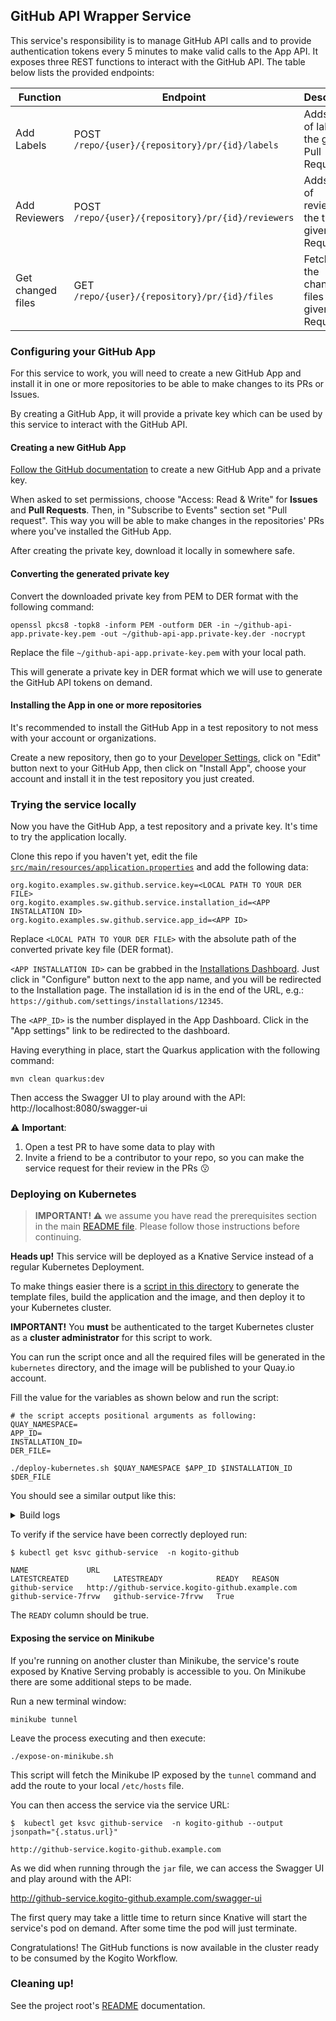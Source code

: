 ## GitHub API Wrapper Service

This service's responsibility is to manage GitHub API calls and to provide authentication
tokens every 5 minutes to make valid calls to the App API. It exposes three REST functions to interact with
the GitHub API. The table below lists the provided endpoints:

| Function | Endpoint | Description |
|----------|----------|-------------|
| Add Labels        | POST `/repo/{user}/{repository}/pr/{id}/labels`    | Adds a list of labels to the given Pull Request |
| Add Reviewers     | POST `/repo/{user}/{repository}/pr/{id}/reviewers` | Adds a list of reviewers the the given Pull Request |
| Get changed files | GET `/repo/{user}/{repository}/pr/{id}/files`      | Fetches for the changed files in a given Pull Request |

### Configuring your GitHub App

For this service to work, you will need to create a new GitHub App and install it
in one or more repositories to be able to make changes to its PRs or Issues.

By creating a GitHub App, it will provide a private key which can be used by this
service to interact with the GitHub API.

#### Creating a new GitHub App

[Follow the GitHub documentation](https://docs.github.com/en/developers/apps/setting-up-your-development-environment-to-create-a-github-app) to create a new GitHub App and 
a private key.

When asked to set permissions, choose "Access: Read & Write" for **Issues** and **Pull Requests**. Then, in "Subscribe to Events" section set "Pull request".
This way you will be able to make changes in the repositories' PRs where you've installed the GitHub App.

After creating the private key, download it locally in somewhere safe. 

#### Converting the generated private key 

Convert the downloaded private key from PEM to DER format with the following command:
 
```shell-script
openssl pkcs8 -topk8 -inform PEM -outform DER -in ~/github-api-app.private-key.pem -out ~/github-api-app.private-key.der -nocrypt
```

Replace the file `~/github-api-app.private-key.pem` with your local path.

This will generate a private key in DER format which we will use to generate the GitHub
API tokens on demand.

#### Installing the App in one or more repositories

It's recommended to install the GitHub App in a test repository to not mess with 
your account or organizations.

Create a new repository, then go to your [Developer Settings](https://github.com/settings/apps),
click on "Edit" button next to your GitHub App, then click on "Install App", choose your account and install it in the test repository you just created.

### Trying the service locally

Now you have the GitHub App, a test repository and a private key. It's time to try
the application locally.

Clone this repo if you haven't yet, edit the file [`src/main/resources/application.properties`](src/main/resources/application.properties)
and add the following data:

```properties
org.kogito.examples.sw.github.service.key=<LOCAL PATH TO YOUR DER FILE>
org.kogito.examples.sw.github.service.installation_id=<APP INSTALLATION ID>
org.kogito.examples.sw.github.service.app_id=<APP ID>
``` 

Replace `<LOCAL PATH TO YOUR DER FILE>` with the absolute path of the converted private key file (DER format).

`<APP INSTALLATION ID>` can be grabbed in the [Installations Dashboard](https://github.com/settings/installations/).
Just click in "Configure" button next to the app name, and you will be redirected to the Installation page. 
The installation id is in the end of the URL, e.g.: `https://github.com/settings/installations/12345`.

The `<APP_ID>` is the number displayed in the App Dashboard. 
Click in the "App settings" link to be redirected to the dashboard.

Having everything in place, start the Quarkus application with the following command:

```shell script
mvn clean quarkus:dev
```

Then access the Swagger UI to play around with the API: http://localhost:8080/swagger-ui

:warning: **Important**:

1. Open a test PR to have some data to play with
2. Invite a friend to be a contributor to your repo, so you can make the service request for their review in the PRs :kissing:

### Deploying on Kubernetes

> **IMPORTANT! :warning:** we assume you have read the prerequisites section in the main
> [README file](../README.md). Please follow those instructions before continuing.

**Heads up!** This service will be deployed as a Knative Service instead of a regular Kubernetes
Deployment.

To make things easier there is a [script in this directory](deploy-kubernetes.sh) to generate the template
files, build the application and the image, and then deploy it to your Kubernetes cluster. 

**IMPORTANT!** You **must** be authenticated to the target Kubernetes cluster as a **cluster administrator** for this script
to work.

You can run the script once and all the required files will be generated in the `kubernetes` directory, 
and the image will be published to your Quay.io account.

Fill the value for the variables as shown below and run the script:

```shell script
# the script accepts positional arguments as following:
QUAY_NAMESPACE=
APP_ID=
INSTALLATION_ID=
DER_FILE=

./deploy-kubernetes.sh $QUAY_NAMESPACE $APP_ID $INSTALLATION_ID $DER_FILE
```

You should see a similar output like this:

<details><summary>Build logs</summary>
```
// build logs surpressed
---> Building and pushing image using tag quay.io/ricardozanini/github-service:latest
STEP 1: FROM adoptopenjdk:11-jre-hotspot
STEP 2: RUN mkdir -p /opt/app/lib
--> Using cache 26183c5ad8a51a030030a250db0c99e649fdd9668ef4766d0b66782d0dad7573
STEP 3: COPY target/github-service-2.0.0-SNAPSHOT-runner.jar /opt/app
--> 31bc2627d32
STEP 4: COPY target/lib/*.jar /opt/app/lib
--> 62eae5cdde7
STEP 5: CMD ["java", "-jar", "/opt/app/github-service-2.0.0-SNAPSHOT-runner.jar"]
STEP 6: COMMIT quay.io/ricardozanini/github-service:latest
--> 7c555a3060c
7c555a3060c666582824552d8824f2787b59b67b506fb933b171764bde894730
Getting image source signatures
Copying config 7c555a3060 [--------------------------------------] 0.0b / 6.2KiB
Writing manifest to image destination
Writing manifest to image destination
Storing signatures
---> Applying objects to the cluster in the namespace kogito-github.
configmap/github-service-properties unchanged
secret/github-app-ids unchanged
secret/github-app-key unchanged
service.serving.knative.dev/github-service configured
```
</details>

To verify if the service have been correctly deployed run:

```
$ kubectl get ksvc github-service  -n kogito-github

NAME             URL                                               LATESTCREATED          LATESTREADY            READY   REASON
github-service   http://github-service.kogito-github.example.com   github-service-7frvw   github-service-7frvw   True    
```

The `READY` column should be true.

#### Exposing the service on Minikube

If you're running on another cluster than Minikube, the service's route exposed by Knative Serving probably is accessible to you.
On Minikube there are some additional steps to be made. 

Run a new terminal window:

```shell script
minikube tunnel
```

Leave the process executing and then execute:

```shell script
./expose-on-minikube.sh
```

This script will fetch the Minikube IP exposed by the `tunnel` command and add the route to your local `/etc/hosts` file.

You can then access the service via the service URL:

```
$  kubectl get ksvc github-service  -n kogito-github --output jsonpath="{.status.url}"

http://github-service.kogito-github.example.com
```

As we did when running through the `jar` file, we can access the Swagger UI and play around with the API: 

http://github-service.kogito-github.example.com/swagger-ui

The first query may take a little time to return since Knative will start the service's pod on demand. 
After some time the pod will just terminate. 

Congratulations! The GitHub functions is now available in the cluster ready to be consumed by the Kogito Workflow.

### Cleaning up!

See the project root's [README](./README.md) documentation.